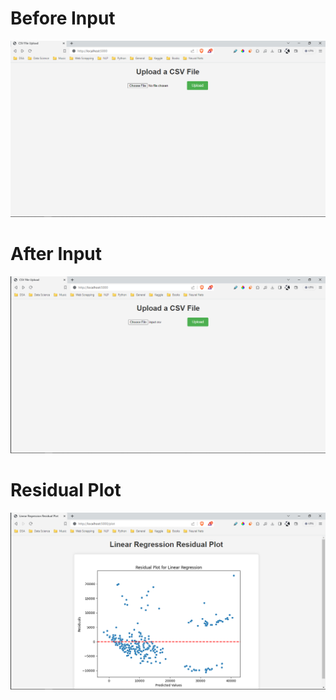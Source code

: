 # Before Input
![Alt text](Before_input.png)

# After Input
![Alt text](After_input.png)

# Residual Plot
![Alt text](Residual_plot.png)
